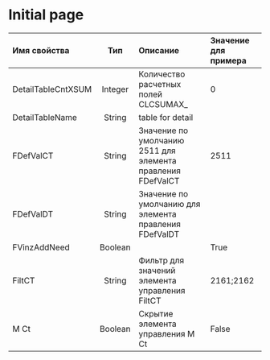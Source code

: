 # Initial page



| Имя свойства  | Тип  | Описание  | Значение для примера  |
| :------------- |:-------------:| :-----| :-----|
|  DetailTableCntXSUM | Integer  |  Количество расчетных полей CLCSUMAX\_  | 0  |
|  DetailTableName | String  |  table for detail  |   |
|  FDefValCT | String  |  Значение по умолчанию 2511 для элемента  правления FDefValCT | 2511  |
|  FDefValDT | String  | Значение по умолчанию для элемента  правления FDefValDT |   |
|  FVinzAddNeed | Boolean  |   | True  |
| FiltCT | String  | Фильтр для значений элемента управления FiltCT  | 2161;2162  |
|  M Ct | Boolean  | Скрытие элемента управления M Ct | False  |

